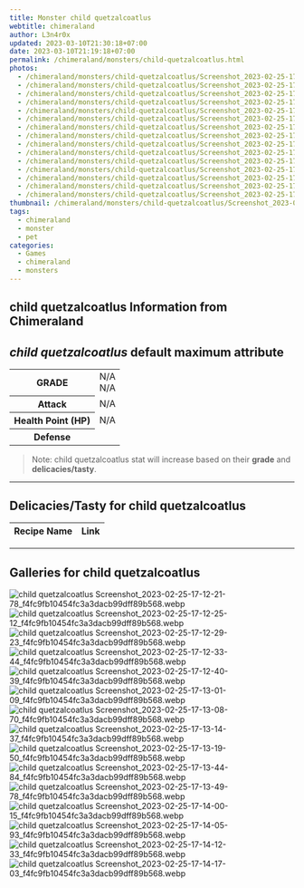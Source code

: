 ```yaml
---
title: Monster child quetzalcoatlus
webtitle: chimeraland
author: L3n4r0x
updated: 2023-03-10T21:30:18+07:00
date: 2023-03-10T21:19:18+07:00
permalink: /chimeraland/monsters/child-quetzalcoatlus.html
photos:
  - /chimeraland/monsters/child-quetzalcoatlus/Screenshot_2023-02-25-17-12-21-78_f4fc9fb10454fc3a3dacb99dff89b568.webp
  - /chimeraland/monsters/child-quetzalcoatlus/Screenshot_2023-02-25-17-12-25-12_f4fc9fb10454fc3a3dacb99dff89b568.webp
  - /chimeraland/monsters/child-quetzalcoatlus/Screenshot_2023-02-25-17-12-29-23_f4fc9fb10454fc3a3dacb99dff89b568.webp
  - /chimeraland/monsters/child-quetzalcoatlus/Screenshot_2023-02-25-17-12-33-44_f4fc9fb10454fc3a3dacb99dff89b568.webp
  - /chimeraland/monsters/child-quetzalcoatlus/Screenshot_2023-02-25-17-12-40-39_f4fc9fb10454fc3a3dacb99dff89b568.webp
  - /chimeraland/monsters/child-quetzalcoatlus/Screenshot_2023-02-25-17-13-01-09_f4fc9fb10454fc3a3dacb99dff89b568.webp
  - /chimeraland/monsters/child-quetzalcoatlus/Screenshot_2023-02-25-17-13-08-70_f4fc9fb10454fc3a3dacb99dff89b568.webp
  - /chimeraland/monsters/child-quetzalcoatlus/Screenshot_2023-02-25-17-13-14-37_f4fc9fb10454fc3a3dacb99dff89b568.webp
  - /chimeraland/monsters/child-quetzalcoatlus/Screenshot_2023-02-25-17-13-19-50_f4fc9fb10454fc3a3dacb99dff89b568.webp
  - /chimeraland/monsters/child-quetzalcoatlus/Screenshot_2023-02-25-17-13-44-84_f4fc9fb10454fc3a3dacb99dff89b568.webp
  - /chimeraland/monsters/child-quetzalcoatlus/Screenshot_2023-02-25-17-13-49-78_f4fc9fb10454fc3a3dacb99dff89b568.webp
  - /chimeraland/monsters/child-quetzalcoatlus/Screenshot_2023-02-25-17-14-00-15_f4fc9fb10454fc3a3dacb99dff89b568.webp
  - /chimeraland/monsters/child-quetzalcoatlus/Screenshot_2023-02-25-17-14-05-93_f4fc9fb10454fc3a3dacb99dff89b568.webp
  - /chimeraland/monsters/child-quetzalcoatlus/Screenshot_2023-02-25-17-14-12-33_f4fc9fb10454fc3a3dacb99dff89b568.webp
  - /chimeraland/monsters/child-quetzalcoatlus/Screenshot_2023-02-25-17-14-17-03_f4fc9fb10454fc3a3dacb99dff89b568.webp
thumbnail: /chimeraland/monsters/child-quetzalcoatlus/Screenshot_2023-02-25-17-12-21-78_f4fc9fb10454fc3a3dacb99dff89b568.webp
tags:
  - chimeraland
  - monster
  - pet
categories:
  - Games
  - chimeraland
  - monsters
---
```


<link
  rel="stylesheet"
  href="https://rawcdn.githack.com/dimaslanjaka/Web-Manajemen/870a349/css/bootstrap-5-3-0-alpha3-wrapper.css"
/>
<section id="bootstrap-wrapper">
  <div data-bs-theme="dark">
    <h2>child quetzalcoatlus Information from Chimeraland</h2>
    <h2 id="attribute">
      <i>child quetzalcoatlus</i> default maximum attribute
    </h2>
    <div class="row">
      <div class="col mb-2">
        <div class="card">
          <div class="card-body">
            <table>
              <tr>
                <th>GRADE</th>
                <td>N/A <br />N/A</td>
              </tr>
              <tr>
                <th>Attack</th>
                <td>N/A</td>
              </tr>
              <tr>
                <th>Health Point (HP)</th>
                <td>N/A</td>
              </tr>
              <tr>
                <th>Defense</th>
                <td></td>
              </tr>
            </table>
          </div>
        </div>
      </div>
    </div>
    <blockquote>
      Note: child quetzalcoatlus stat will increase based on their
      <b>grade</b> and <b>delicacies/tasty</b>.
    </blockquote>
    <hr />
    <h2 id="delicacies">Delicacies/Tasty for child quetzalcoatlus</h2>
    <div class="card">
      <div class="card-body">
        <div class="table-responsive">
          <table class="table table-striped">
            <thead>
              <tr>
                <th>Recipe Name</th>
                <th>Link</th>
              </tr>
            </thead>
            <tbody></tbody>
          </table>
        </div>
      </div>
    </div>
    <hr />
    <div id="gallery">
      <h2>Galleries for child quetzalcoatlus</h2>
      <div class="row">
        <div class="col-lg-6 col-12">
          <img
            src="https://www.webmanajemen.com/chimeraland/monsters/child-quetzalcoatlus/Screenshot_2023-02-25-17-12-21-78_f4fc9fb10454fc3a3dacb99dff89b568.webp"
            alt="child quetzalcoatlus Screenshot_2023-02-25-17-12-21-78_f4fc9fb10454fc3a3dacb99dff89b568.webp"
          />
        </div>
        <div class="col-lg-6 col-12">
          <img
            src="https://www.webmanajemen.com/chimeraland/monsters/child-quetzalcoatlus/Screenshot_2023-02-25-17-12-25-12_f4fc9fb10454fc3a3dacb99dff89b568.webp"
            alt="child quetzalcoatlus Screenshot_2023-02-25-17-12-25-12_f4fc9fb10454fc3a3dacb99dff89b568.webp"
          />
        </div>
        <div class="col-lg-6 col-12">
          <img
            src="https://www.webmanajemen.com/chimeraland/monsters/child-quetzalcoatlus/Screenshot_2023-02-25-17-12-29-23_f4fc9fb10454fc3a3dacb99dff89b568.webp"
            alt="child quetzalcoatlus Screenshot_2023-02-25-17-12-29-23_f4fc9fb10454fc3a3dacb99dff89b568.webp"
          />
        </div>
        <div class="col-lg-6 col-12">
          <img
            src="https://www.webmanajemen.com/chimeraland/monsters/child-quetzalcoatlus/Screenshot_2023-02-25-17-12-33-44_f4fc9fb10454fc3a3dacb99dff89b568.webp"
            alt="child quetzalcoatlus Screenshot_2023-02-25-17-12-33-44_f4fc9fb10454fc3a3dacb99dff89b568.webp"
          />
        </div>
        <div class="col-lg-6 col-12">
          <img
            src="https://www.webmanajemen.com/chimeraland/monsters/child-quetzalcoatlus/Screenshot_2023-02-25-17-12-40-39_f4fc9fb10454fc3a3dacb99dff89b568.webp"
            alt="child quetzalcoatlus Screenshot_2023-02-25-17-12-40-39_f4fc9fb10454fc3a3dacb99dff89b568.webp"
          />
        </div>
        <div class="col-lg-6 col-12">
          <img
            src="https://www.webmanajemen.com/chimeraland/monsters/child-quetzalcoatlus/Screenshot_2023-02-25-17-13-01-09_f4fc9fb10454fc3a3dacb99dff89b568.webp"
            alt="child quetzalcoatlus Screenshot_2023-02-25-17-13-01-09_f4fc9fb10454fc3a3dacb99dff89b568.webp"
          />
        </div>
        <div class="col-lg-6 col-12">
          <img
            src="https://www.webmanajemen.com/chimeraland/monsters/child-quetzalcoatlus/Screenshot_2023-02-25-17-13-08-70_f4fc9fb10454fc3a3dacb99dff89b568.webp"
            alt="child quetzalcoatlus Screenshot_2023-02-25-17-13-08-70_f4fc9fb10454fc3a3dacb99dff89b568.webp"
          />
        </div>
        <div class="col-lg-6 col-12">
          <img
            src="https://www.webmanajemen.com/chimeraland/monsters/child-quetzalcoatlus/Screenshot_2023-02-25-17-13-14-37_f4fc9fb10454fc3a3dacb99dff89b568.webp"
            alt="child quetzalcoatlus Screenshot_2023-02-25-17-13-14-37_f4fc9fb10454fc3a3dacb99dff89b568.webp"
          />
        </div>
        <div class="col-lg-6 col-12">
          <img
            src="https://www.webmanajemen.com/chimeraland/monsters/child-quetzalcoatlus/Screenshot_2023-02-25-17-13-19-50_f4fc9fb10454fc3a3dacb99dff89b568.webp"
            alt="child quetzalcoatlus Screenshot_2023-02-25-17-13-19-50_f4fc9fb10454fc3a3dacb99dff89b568.webp"
          />
        </div>
        <div class="col-lg-6 col-12">
          <img
            src="https://www.webmanajemen.com/chimeraland/monsters/child-quetzalcoatlus/Screenshot_2023-02-25-17-13-44-84_f4fc9fb10454fc3a3dacb99dff89b568.webp"
            alt="child quetzalcoatlus Screenshot_2023-02-25-17-13-44-84_f4fc9fb10454fc3a3dacb99dff89b568.webp"
          />
        </div>
        <div class="col-lg-6 col-12">
          <img
            src="https://www.webmanajemen.com/chimeraland/monsters/child-quetzalcoatlus/Screenshot_2023-02-25-17-13-49-78_f4fc9fb10454fc3a3dacb99dff89b568.webp"
            alt="child quetzalcoatlus Screenshot_2023-02-25-17-13-49-78_f4fc9fb10454fc3a3dacb99dff89b568.webp"
          />
        </div>
        <div class="col-lg-6 col-12">
          <img
            src="https://www.webmanajemen.com/chimeraland/monsters/child-quetzalcoatlus/Screenshot_2023-02-25-17-14-00-15_f4fc9fb10454fc3a3dacb99dff89b568.webp"
            alt="child quetzalcoatlus Screenshot_2023-02-25-17-14-00-15_f4fc9fb10454fc3a3dacb99dff89b568.webp"
          />
        </div>
        <div class="col-lg-6 col-12">
          <img
            src="https://www.webmanajemen.com/chimeraland/monsters/child-quetzalcoatlus/Screenshot_2023-02-25-17-14-05-93_f4fc9fb10454fc3a3dacb99dff89b568.webp"
            alt="child quetzalcoatlus Screenshot_2023-02-25-17-14-05-93_f4fc9fb10454fc3a3dacb99dff89b568.webp"
          />
        </div>
        <div class="col-lg-6 col-12">
          <img
            src="https://www.webmanajemen.com/chimeraland/monsters/child-quetzalcoatlus/Screenshot_2023-02-25-17-14-12-33_f4fc9fb10454fc3a3dacb99dff89b568.webp"
            alt="child quetzalcoatlus Screenshot_2023-02-25-17-14-12-33_f4fc9fb10454fc3a3dacb99dff89b568.webp"
          />
        </div>
        <div class="col-lg-6 col-12">
          <img
            src="https://www.webmanajemen.com/chimeraland/monsters/child-quetzalcoatlus/Screenshot_2023-02-25-17-14-17-03_f4fc9fb10454fc3a3dacb99dff89b568.webp"
            alt="child quetzalcoatlus Screenshot_2023-02-25-17-14-17-03_f4fc9fb10454fc3a3dacb99dff89b568.webp"
          />
        </div>
      </div>
    </div>
  </div>
</section>